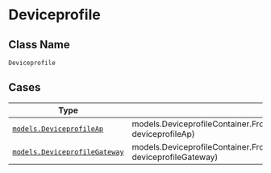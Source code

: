 
# Deviceprofile

## Class Name

`Deviceprofile`

## Cases

| Type | Factory Method |
|  --- | --- |
| [`models.DeviceprofileAp`](../../../doc/models/deviceprofile-ap.md) | models.DeviceprofileContainer.FromDeviceprofileAp(models.DeviceprofileAp deviceprofileAp) |
| [`models.DeviceprofileGateway`](../../../doc/models/deviceprofile-gateway.md) | models.DeviceprofileContainer.FromDeviceprofileGateway(models.DeviceprofileGateway deviceprofileGateway) |

